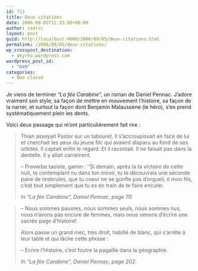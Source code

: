 ```yaml
---
id: 711
title: Deux citations
date: 2006-09-05T11:33:00+00:00
author: cedric
layout: post
guid: http://localhost:4000/2006/09/05/deux-citations.html
permalink: /2006/09/05/deux-citations/
wp_crosspost_destination:
  - akyrho.wordpress.com
wordpress_post_id:
  - "649"
categories:
  - Non classé
---
```

Je viens de terminer “_La fée Carabine_”, un roman de Daniel Pennac. J’adore vraiment son style, sa façon de mettre en mouvement l’histoire, sa façon de la narrer, et surtout la façon dont Benjamin Malaussène (le héro), s’en prend systématiquement plein les dents.

Voici deux passage qui m’ont particulièrement fait rire :

> Thian asseyait Pastor sur un tabouret. Il s’accroupissait en face de lui et cherchait les yeux du jeune filc qui avaient disparu au fond de ses orbites. Il captait enfin le regard. Et il racontait. Il ne faisait pas dans la dentelle. Il y allait carrément.
> 
> &#8211; Proverbe taoïste, gamin : ‘‘Si demain, après la ta victoire de cette nuit, te contemplant nu dans ton miroir, tu te découvrais une seconde paire de testicules, que tu coeur ne se gonfle pas d’orgueil, ô mon fils, c’est tout simplement que tu es en train de te faire enculer.
> 
> <cite>In “<em>La fée Carabine</em>”, Daniel Pennac, page 70.</cite>

<!--  -->

> &#8211; Nous sommes pauvres, nous sommes seuls, nous sommes nus, nous n’avons pas encore de femmes, mais nous venons d’écrire une sacrée page d’histoire!
> 
> Alors passe un grand mec, très droit, habillé de blanc, qui s’arrête à leur table et qui lâche cette phrase :
> 
> &#8211; Ecrire l’Histoire, c’est foutre la pagaille dans la géographie.
> 
> <cite>In “<em>La fée Carabine</em>”, Daniel Pennac, page 202.</cite>